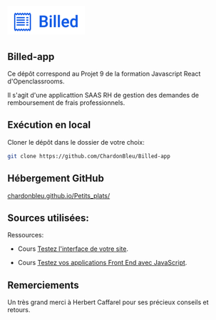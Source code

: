 # ![Billed](logo.png)

## Billed-app

Ce dépôt correspond au Projet 9 de la formation Javascript React d'Openclassrooms.

Il s'agit d'une applicattion SAAS RH de gestion des demandes de remboursement de frais professionnels.


## Exécution en local

Cloner le dépôt dans le dossier de votre choix:

```bash
git clone https://github.com/ChardonBleu/Billed-app
```


## Hébergement GitHub

[chardonbleu.github.io/Petits_plats/](https://chardonbleu.github.io/Billed-app/)

## Sources utilisées:

Ressources:

- Cours [Testez l'interface de votre site](https://openclassrooms.com/fr/courses/3504461-testez-linterface-de-votre-site).

- Cours [Testez vos applications Front End avec JavaScript](https://openclassrooms.com/fr/courses/7159306-testez-vos-applications-front-end-avec-javascript).


## Remerciements

Un très grand merci à Herbert Caffarel pour ses précieux conseils et retours.

